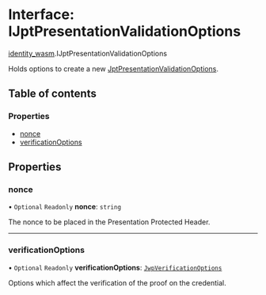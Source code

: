 # Interface: IJptPresentationValidationOptions

[identity\_wasm](../modules/identity_wasm.md).IJptPresentationValidationOptions

Holds options to create a new [JptPresentationValidationOptions](../classes/identity_wasm.JptPresentationValidationOptions.md).

## Table of contents

### Properties

- [nonce](identity_wasm.IJptPresentationValidationOptions.md#nonce)
- [verificationOptions](identity_wasm.IJptPresentationValidationOptions.md#verificationoptions)

## Properties

### nonce

• `Optional` `Readonly` **nonce**: `string`

The nonce to be placed in the Presentation Protected Header.

___

### verificationOptions

• `Optional` `Readonly` **verificationOptions**: [`JwpVerificationOptions`](../classes/identity_wasm.JwpVerificationOptions.md)

Options which affect the verification of the proof on the credential.
